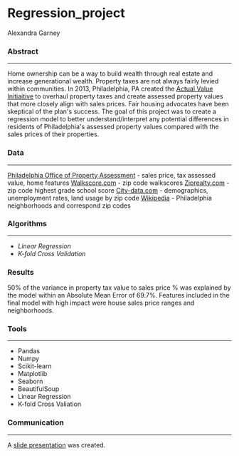 # Regression_project

Alexandra Garney

### Abstract
---
Home ownership can be a way to build wealth through real estate and increase generational wealth. Property taxes are not always fairly levied within communities. In 2013, Philadelphia, PA created the [Actual Value Initiaitive](https://www.pewtrusts.org/~/media/assets/2015/09/philadelphia-avi-update-brief.pdf) to overhaul property taxes and create assessed property values that more closely align with sales prices. Fair housing advocates have been skeptical of the plan's success. The goal of this project was to create a regression model to better understand/interpret any potential differences in residents of Philadelphia's assessed property values compared with the sales prices of their properties. 

### Data
---
[Philadelphia Office of Property Assessment](https://www.opendataphilly.org/dataset/opa-property-assessments/resource/ca89fcd7-9fa4-4b9b-983d-e48e56eca17f?inner_span=True) - sales price, tax assessed value, home features
[Walkscore.com](https://www.walkscore.com/) - zip code walkscores
[Ziprealty.com](https://www.ziprealty.com/) - zip code highest grade school score
[City-data.com](https://www.city-data.com/zipmaps/Philadelphia-Pennsylvania.html) - demographics, unemployment rates, land usage by zip code
[Wikipedia](https://en.wikipedia.org/wiki/Wiki) - Philadelphia neighborhoods and correspond zip codes

### Algorithms
---
* _Linear Regression_
* _K-fold Cross Validation_

### Results
50% of the variance in property tax value to sales price % was explained by the model within an Absolute Mean Error of 69.7%.
Features included in the final model with high impact were house sales price ranges and neighborhoods. 

### Tools
---
* Pandas
* Numpy
* Scikit-learn
* Matplotlib
* Seaborn
* BeautifulSoup
* Linear Regression
* K-fold Cross Valiation

### Communication
---
A [slide presentation](https://github.com/angarney/Regression_project/blob/main/philly_property_taxes_051421.pdf) was created.